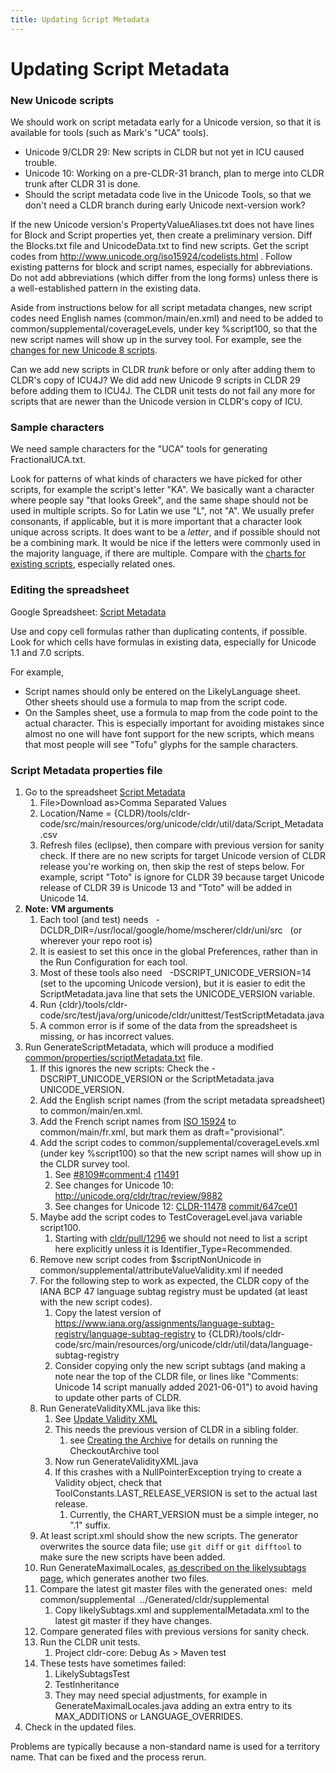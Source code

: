 ```yaml
---
title: Updating Script Metadata
---
```


# Updating Script Metadata

### New Unicode scripts

We should work on script metadata early for a Unicode version, so that it is available for tools (such as Mark's "UCA" tools).

- Unicode 9/CLDR 29: New scripts in CLDR but not yet in ICU caused trouble.
- Unicode 10: Working on a pre\-CLDR\-31 branch, plan to merge into CLDR trunk after CLDR 31 is done.
- Should the script metadata code live in the Unicode Tools, so that we don't need a CLDR branch during early Unicode next\-version work?

If the new Unicode version's PropertyValueAliases.txt does not have lines for Block and Script properties yet, then create a preliminary version. Diff the Blocks.txt file and UnicodeData.txt to find new scripts. Get the script codes from <http://www.unicode.org/iso15924/codelists.html> . Follow existing patterns for block and script names, especially for abbreviations. Do not add abbreviations (which differ from the long forms) unless there is a well\-established pattern in the existing data.

Aside from instructions below for all script metadata changes, new script codes need English names (common/main/en.xml) and need to be added to common/supplemental/coverageLevels, under key %script100, so that the new script names will show up in the survey tool. For example, see the [changes for new Unicode 8 scripts](https://unicode-org.atlassian.net/browse/CLDR-8109).

Can we add new scripts in CLDR *trunk* before or only after adding them to CLDR's copy of ICU4J? We did add new Unicode 9 scripts in CLDR 29 before adding them to ICU4J. The CLDR unit tests do not fail any more for scripts that are newer than the Unicode version in CLDR's copy of ICU.

### Sample characters

We need sample characters for the "UCA" tools for generating FractionalUCA.txt.

Look for patterns of what kinds of characters we have picked for other scripts, for example the script's letter "KA". We basically want a character where people say "that looks Greek", and the same shape should not be used in multiple scripts. So for Latin we use "L", not "A". We usually prefer consonants, if applicable, but it is more important that a character look unique across scripts. It does want to be a *letter*, and if possible should not be a combining mark. It would be nice if the letters were commonly used in the majority language, if there are multiple. Compare with the [charts for existing scripts](http://www.unicode.org/charts/), especially related ones.

### Editing the spreadsheet

Google Spreadsheet: [Script Metadata](https://docs.google.com/spreadsheets/d/1Y90M0Ie3MUJ6UVCRDOypOtijlMDLNNyyLk36T6iMu0o/edit#gid=0)

Use and copy cell formulas rather than duplicating contents, if possible. Look for which cells have formulas in existing data, especially for Unicode 1\.1 and 7\.0 scripts.

For example,

- Script names should only be entered on the LikelyLanguage sheet. Other sheets should use a formula to map from the script code.
- On the Samples sheet, use a formula to map from the code point to the actual character. This is especially important for avoiding mistakes since almost no one will have font support for the new scripts, which means that most people will see "Tofu" glyphs for the sample characters.

### Script Metadata properties file
1. Go to the spreadsheet [Script Metadata](https://docs.google.com/spreadsheets/d/1Y90M0Ie3MUJ6UVCRDOypOtijlMDLNNyyLk36T6iMu0o/edit#gid=0)
	1. File\>Download as\>Comma Separated Values
	2. Location/Name \= {CLDR}/tools/cldr\-code/src/main/resources/org/unicode/cldr/util/data/Script\_Metadata.csv
	3. Refresh files (eclipse), then compare with previous version for sanity check. If there are no new scripts for target Unicode version of CLDR release you're working on, then skip the rest of steps below. For example, script "Toto" is ignore for CLDR 39 because target Unicode release of CLDR 39 is Unicode 13 and "Toto" will be added in Unicode 14\.
2. **Note: VM arguments**
	1. Each tool (and test) needs   \-DCLDR\_DIR\=/usr/local/google/home/mscherer/cldr/uni/src   (or wherever your repo root is)
	2. It is easiest to set this once in the global Preferences, rather than in the Run Configuration for each tool.
	3. Most of these tools also need   \-DSCRIPT\_UNICODE\_VERSION\=14   (set to the upcoming Unicode version), but it is easier to edit the ScriptMetadata.java line that sets the UNICODE\_VERSION variable.
	4. Run {cldr}/tools/cldr\-code/src/test/java/org/unicode/cldr/unittest/TestScriptMetadata.java
	5. A common error is if some of the data from the spreadsheet is missing, or has incorrect values.
3. Run GenerateScriptMetadata, which will produce a modified [common/properties/scriptMetadata.txt](https://github.com/unicode-org/cldr/blob/main/common/properties/scriptMetadata.txt) file.
	1. If this ignores the new scripts: Check the \-DSCRIPT\_UNICODE\_VERSION or the ScriptMetadata.java UNICODE\_VERSION.
	2. Add the English script names (from the script metadata spreadsheet) to common/main/en.xml.
	3. Add the French script names from [ISO 15924](https://www.unicode.org/iso15924/iso15924-codes.html) to common/main/fr.xml, but mark them as draft\="provisional".
	4. Add the script codes to common/supplemental/coverageLevels.xml (under key %script100\) so that the new script names will show up in the CLDR survey tool.
		1. See [\#8109\#comment:4](https://unicode-org.atlassian.net/browse/CLDR-8109#comment:4) [r11491](https://github.com/unicode-org/cldr/commit/1d6f2a4db84cc449983c7a01e5a2679dc1827598)
		2. See changes for Unicode 10: <http://unicode.org/cldr/trac/review/9882>
		3. See changes for Unicode 12: [CLDR\-11478](https://unicode-org.atlassian.net/browse/CLDR-11478) [commit/647ce01](https://github.com/unicode-org/cldr/commit/be3000629ca3af2ae77de6304480abefe647ce01)
	5. Maybe add the script codes to TestCoverageLevel.java variable script100\.
		1. Starting with [cldr/pull/1296](https://github.com/unicode-org/cldr/pull/1296) we should not need to list a script here explicitly unless it is Identifier\_Type\=Recommended.
	6. Remove new script codes from $scriptNonUnicode in common/supplemental/attributeValueValidity.xml if needed
	7. For the following step to work as expected, the CLDR copy of the IANA BCP 47 language subtag registry must be updated (at least with the new script codes).
		1. Copy the latest version of https://www.iana.org/assignments/language-subtag-registry/language-subtag-registry to {CLDR}/tools/cldr\-code/src/main/resources/org/unicode/cldr/util/data/language\-subtag\-registry
		2. Consider copying only the new script subtags (and making a note near the top of the CLDR file, or lines like "Comments: Unicode 14 script manually added 2021\-06\-01") to avoid having to update other parts of CLDR.
	8. Run GenerateValidityXML.java like this:
		1. See [Update Validity XML](/development/updating-codes/update-validity-xml)
		2. This needs the previous version of CLDR in a sibling folder.
			1. see [Creating the Archive](/development/creating-the-archive) for details on running the CheckoutArchive tool
		3. Now run GenerateValidityXML.java
		4. If this crashes with a NullPointerException trying to create a Validity object, check that ToolConstants.LAST\_RELEASE\_VERSION is set to the actual last release.
			1. Currently, the CHART\_VERSION must be a simple integer, no ".1" suffix.
	9. At least script.xml should show the new scripts. The generator overwrites the source data file; use ```git diff``` or ```git difftool``` to make sure the new scripts have been added.
	10. Run GenerateMaximalLocales, [as described on the likelysubtags page](/development/updating-codes/likelysubtags-and-default-content), which generates another two files.
	11. Compare the latest git master files with the generated ones:  meld  common/supplemental  ../Generated/cldr/supplemental
		1. Copy likelySubtags.xml and supplementalMetadata.xml to the latest git master if they have changes.
	12. Compare generated files with previous versions for sanity check.
	13. Run the CLDR unit tests.
		1. Project cldr\-core: Debug As \> Maven test
	14. These tests have sometimes failed:
		1. LikelySubtagsTest
		2. TestInheritance
		3. They may need special adjustments, for example in GenerateMaximalLocales.java adding an extra entry to its MAX\_ADDITIONS or LANGUAGE\_OVERRIDES.
4. Check in the updated files.

Problems are typically because a non\-standard name is used for a territory name. That can be fixed and the process rerun.

